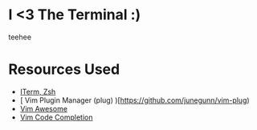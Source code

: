 # I <3 The Terminal :)
teehee

# Resources Used
* [ ITerm, Zsh ](https://sourabhbajaj.com/mac-setup/iTerm/)
* [ Vim Plugin Manager (plug) )[https://github.com/junegunn/vim-plug)
* [ Vim Awesome ](https://github.com/amix/vimrc)
* [ Vim Code Completion ](https://github.com/neoclide/coc.nvim)
